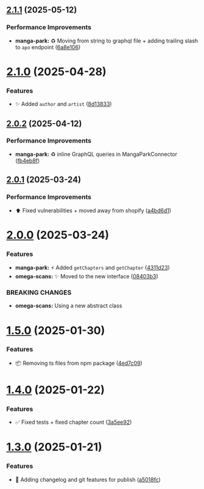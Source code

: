## [2.1.1](https://github.com/Zweer/manga-scraper/compare/v2.1.0...v2.1.1) (2025-05-12)


### Performance Improvements

* **manga-park:** :recycle: Moving from string to graphql file + adding trailing slash to `apo` endpoint ([6a8e106](https://github.com/Zweer/manga-scraper/commit/6a8e1065f663de1067dcaad4f7c5659c4bc9231d))

# [2.1.0](https://github.com/Zweer/manga-scraper/compare/v2.0.2...v2.1.0) (2025-04-28)


### Features

* :sparkles: Added `author` and `artist` ([8d13833](https://github.com/Zweer/manga-scraper/commit/8d13833b8594a08a2135204a0a225376c2a7eff3))

## [2.0.2](https://github.com/Zweer/manga-scraper/compare/v2.0.1...v2.0.2) (2025-04-12)


### Performance Improvements

* **manga-park:** :recycle: inline GraphQL queries in MangaParkConnector ([fb4eb8f](https://github.com/Zweer/manga-scraper/commit/fb4eb8ffd6a120386f0c8a2b88ca2e2e5a6aa7fe))

## [2.0.1](https://github.com/Zweer/manga-scraper/compare/v2.0.0...v2.0.1) (2025-03-24)


### Performance Improvements

* :arrow_up: Fixed vulnerabilities + moved away from shopify ([a4bd6d1](https://github.com/Zweer/manga-scraper/commit/a4bd6d1ab39358b635fd6494a9366e8dfdaeecbb))

# [2.0.0](https://github.com/Zweer/manga-scraper/compare/v1.5.0...v2.0.0) (2025-03-24)


### Features

* **manga-park:** :zap: Added `getChapters` and `getChapter` ([4311d23](https://github.com/Zweer/manga-scraper/commit/4311d238cc4468b5b2f86e6a8b540eee2ede072c))
* **omega-scans:** :sparkles: Moved to the new interface ([08403b3](https://github.com/Zweer/manga-scraper/commit/08403b3ddd9f0c4f74b02f863573859f28c4c3ba))


### BREAKING CHANGES

* **omega-scans:** Using a new abstract class

# [1.5.0](https://github.com/Zweer/manga-scraper/compare/v1.4.0...v1.5.0) (2025-01-30)

### Features

- :package: Removing ts files from npm package ([4ed7c09](https://github.com/Zweer/manga-scraper/commit/4ed7c09b1c4ce8554323121814396e682b81fa58))

# [1.4.0](https://github.com/Zweer/manga-scraper/compare/v1.3.0...v1.4.0) (2025-01-22)

### Features

- :white_check_mark: Fixed tests + fixed chapter count ([3a5ee92](https://github.com/Zweer/manga-scraper/commit/3a5ee92cb990d02c8e5751c4d2098c6ce5d7dde8))

# [1.3.0](https://github.com/Zweer/manga-scraper/compare/v1.2.0...v1.3.0) (2025-01-21)

### Features

- :rocket: Adding changelog and git features for publish ([a5018fc](https://github.com/Zweer/manga-scraper/commit/a5018fcd19e073ad2a93d600e4fd009478c0a803))
